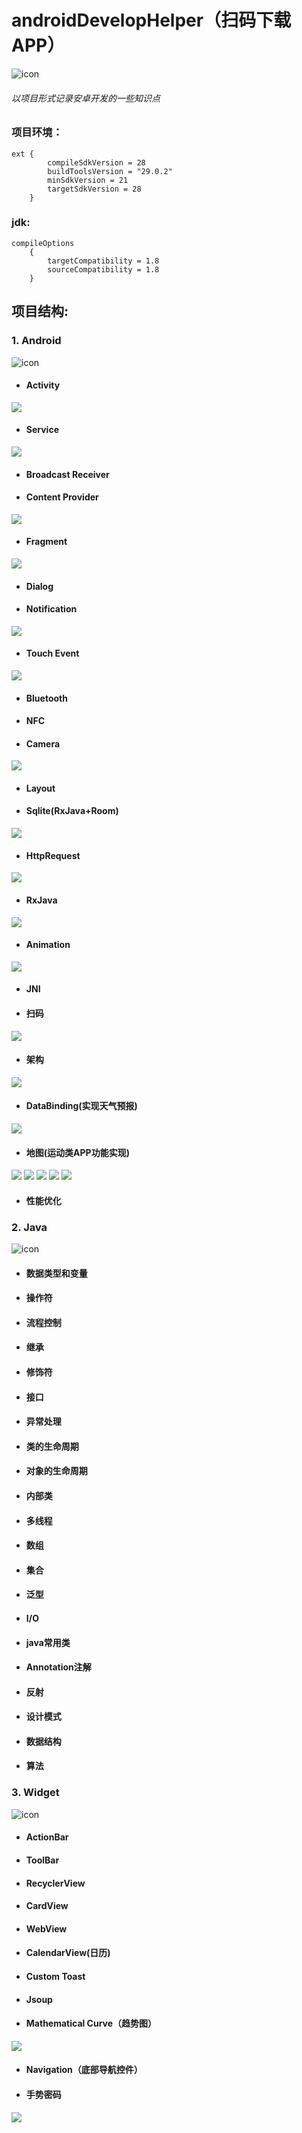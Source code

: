 # androidDevelopHelper（扫码下载APP）
![icon](https://gitee.com/ZhangQQ_123/DeveloperHelper/raw/master/pics/icon_lancher.png)
###### 以项目形式记录安卓开发的一些知识点

### 项目环境：

```
ext {
        compileSdkVersion = 28
        buildToolsVersion = "29.0.2"
        minSdkVersion = 21
        targetSdkVersion = 28
    }
```
### jdk:


```
compileOptions 
    {
        targetCompatibility = 1.8
        sourceCompatibility = 1.8
    }
```
## 项目结构:


### 1. Android
![icon](https://gitee.com/ZhangQQ_123/DeveloperHelper/raw/master/pics/android.jpg)
- #### Activity
![](https://gitee.com/ZhangQQ_123/DeveloperHelper/raw/master/pics/activity.jpg)
- #### Service
![](https://gitee.com/ZhangQQ_123/DeveloperHelper/raw/master/pics/service.jpg)
- #### Broadcast Receiver
- #### Content Provider
![](https://gitee.com/ZhangQQ_123/DeveloperHelper/raw/master/pics/contentProvider.jpg)
- #### Fragment
![](https://gitee.com/ZhangQQ_123/DeveloperHelper/raw/master/pics/fragment.jpg)
- #### Dialog
- #### Notification
![](https://gitee.com/ZhangQQ_123/DeveloperHelper/raw/master/pics/notification.jpg)
- #### Touch Event
![](https://gitee.com/ZhangQQ_123/DeveloperHelper/raw/master/pics/touchEnent.jpg)
- #### Bluetooth
- #### NFC
- #### Camera
![](https://gitee.com/ZhangQQ_123/DeveloperHelper/raw/master/pics/camera.jpg)
- #### Layout
- #### Sqlite(RxJava+Room)
![](https://gitee.com/ZhangQQ_123/DeveloperHelper/raw/master/pics/database.jpg)
- #### HttpRequest
![](https://gitee.com/ZhangQQ_123/DeveloperHelper/raw/master/pics/http.jpg)
- #### RxJava
![](https://gitee.com/ZhangQQ_123/DeveloperHelper/raw/master/pics/rxjava.jpg)
- #### Animation
![](https://gitee.com/ZhangQQ_123/DeveloperHelper/raw/master/pics/animation.jpg)
- #### JNI
- #### 扫码
![](https://gitee.com/ZhangQQ_123/DeveloperHelper/raw/master/pics/scan.jpg)
- #### 架构
![](https://gitee.com/ZhangQQ_123/DeveloperHelper/raw/master/pics/jiagou.jpg)
- #### DataBinding(实现天气预报)
![](https://gitee.com/ZhangQQ_123/DeveloperHelper/raw/master/pics/dataBinding.jpg)
- #### 地图(运动类APP功能实现)
![](https://gitee.com/ZhangQQ_123/DeveloperHelper/raw/master/pics/map_01.jpg)
![](https://gitee.com/ZhangQQ_123/DeveloperHelper/raw/master/pics/map_02.jpg)
![](https://gitee.com/ZhangQQ_123/DeveloperHelper/raw/master/pics/map_03.jpg)
![](https://gitee.com/ZhangQQ_123/DeveloperHelper/raw/master/pics/map_04.jpg)
![](https://gitee.com/ZhangQQ_123/DeveloperHelper/raw/master/pics/map_05.jpg)
- #### 性能优化


### 2. Java
![icon](https://gitee.com/ZhangQQ_123/DeveloperHelper/raw/master/pics/java.jpg)
- #### 数据类型和变量
- #### 操作符
- #### 流程控制
- #### 继承
- #### 修饰符
- #### 接口
- #### 异常处理
- #### 类的生命周期
- #### 对象的生命周期
- #### 内部类
- #### 多线程
- #### 数组
- #### 集合
- #### 泛型
- #### I/O
- #### java常用类
- #### Annotation注解
- #### 反射
- #### 设计模式
- #### 数据结构
- #### 算法


### 3. Widget
![icon](https://gitee.com/ZhangQQ_123/DeveloperHelper/raw/master/pics/widget.jpg)
- #### ActionBar
- #### ToolBar
- #### RecyclerView
- #### CardView
- #### WebView
- #### CalendarView(日历)
- #### Custom Toast
- #### Jsoup
- #### Mathematical Curve（趋势图）
![](https://gitee.com/ZhangQQ_123/DeveloperHelper/raw/master/pics/quxian.jpg)
- #### Navigation（底部导航控件）
- #### 手势密码
![](https://gitee.com/ZhangQQ_123/DeveloperHelper/raw/master/pics/password.jpg)

